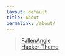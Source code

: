 ```yaml
---
layout: default
title: About
permalink: /about/
---
```



>[FallenAngle](https://fallenangle.tk)<br>
>[Hacker-Theme](https://fallenangle.tk/Hacker-Theme/) 